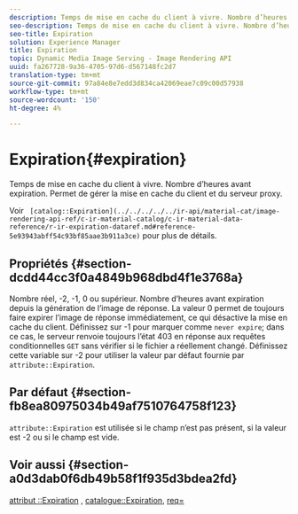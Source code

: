 ```yaml
---
description: Temps de mise en cache du client à vivre. Nombre d’heures avant expiration. Permet de gérer la mise en cache du client et du serveur proxy.
seo-description: Temps de mise en cache du client à vivre. Nombre d’heures avant expiration. Permet de gérer la mise en cache du client et du serveur proxy.
seo-title: Expiration
solution: Experience Manager
title: Expiration
topic: Dynamic Media Image Serving - Image Rendering API
uuid: fa267728-9a36-4705-97d6-d567148fc2d7
translation-type: tm+mt
source-git-commit: 97a84e8e7edd3d834ca42069eae7c09c00d57938
workflow-type: tm+mt
source-wordcount: '150'
ht-degree: 4%

---
```



# Expiration{#expiration}

Temps de mise en cache du client à vivre. Nombre d’heures avant expiration. Permet de gérer la mise en cache du client et du serveur proxy.

Voir ` [catalog::Expiration](../../../../../ir-api/material-cat/image-rendering-api-ref/c-ir-material-catalog/c-ir-material-data-reference/r-ir-expiration-dataref.md#reference-5e93943abff54c93bf85aae3b911a3ce)` pour plus de détails.

## Propriétés {#section-dcdd44cc3f0a4849b968dbd4f1e3768a}

Nombre réel, -2, -1, 0 ou supérieur. Nombre d’heures avant expiration depuis la génération de l’image de réponse. La valeur 0 permet de toujours faire expirer l’image de réponse immédiatement, ce qui désactive la mise en cache du client. Définissez sur -1 pour marquer comme `never expire`; dans ce cas, le serveur renvoie toujours l’état 403 en réponse aux requêtes conditionnelles `GET` sans vérifier si le fichier a réellement changé. Définissez cette variable sur -2 pour utiliser la valeur par défaut fournie par `attribute::Expiration`.

## Par défaut {#section-fb8ea80975034b49af7510764758f123}

`attribute::Expiration` est utilisée si le champ n’est pas présent, si la valeur est -2 ou si le champ est vide.

## Voir aussi {#section-a0d3dab0f6db49b58f1f935d3bdea2fd}

[attribut ::Expiration](../../../../../ir-api/material-cat/image-rendering-api-ref/c-ir-material-catalog/c-ir-attributes-reference/r-ir-expiration.md#reference-0f68ad8199c64bd4bc8d27dd78b7d996) ,  [catalogue::Expiration](../../../../../ir-api/material-cat/image-rendering-api-ref/c-ir-material-catalog/c-ir-material-data-reference/r-ir-expiration-dataref.md#reference-5e93943abff54c93bf85aae3b911a3ce),  [req=](../../../../../ir-api/http-protocol/image-rendering-api-ref/c-ir-http-protocol-ref/c-ir-http-protocol-command-reference/r-ir-req.md#reference-792b1a663fb64261bd2de2a209b847fb)
